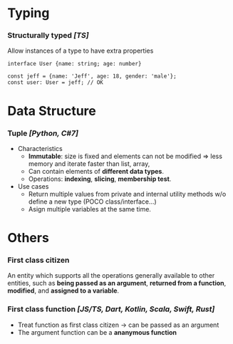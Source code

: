 # Typing
### **Structurally typed** _[TS]_  
Allow instances of a type to have extra properties
```
interface User {name: string; age: number}

const jeff = {name: 'Jeff', age: 18, gender: 'male'}; 
const user: User = jeff; // OK
```



# Data Structure
### **Tuple** _[Python, C#7]_
+ Characteristics  
  - **Immutable**: size is fixed and elements can not be modified => less memory and iterate faster than list, array,
  - Can contain elements of **different data types**.
  - Operations: **indexing**, **slicing**, **membership test**.
+ Use cases
  - Return multiple values from private and internal utility methods w/o define a new type (POCO class/interface...)
  - Asign multiple variables at the same time.



# Others
### First class citizen
An entity which supports all the operations generally available to other entities, such as **being passed as an argument**, **returned from a function**, **modified**, and **assigned to a variable**.
### First class function _[JS/TS, Dart, Kotlin, Scala, Swift, Rust]_
+ Treat function as first class citizen -> can be passed as an argument
+ The argument function can be a **ananymous function**
